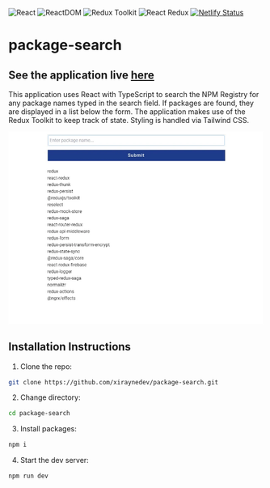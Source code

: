 ![React](https://img.shields.io/badge/React-18.2.0-blue)
![ReactDOM](https://img.shields.io/badge/ReactDOM-18.2.0-blue)
![Redux Toolkit](https://img.shields.io/badge/Redux%20Toolkit-1.8.5-blueviolet)
![React Redux](https://img.shields.io/badge/React%20Redux-8.0.2-blueviolet)
[![Netlify Status](https://api.netlify.com/api/v1/badges/215739b6-e4f2-4b1a-8dea-6e8df43c53fb/deploy-status)](https://app.netlify.com/sites/package-search/deploys)

# package-search

## See the application live [here](https://package-search.netlify.app/)

This application uses React with TypeScript to search the NPM Registry
for any package names typed in the search field. If packages are found, they are
displayed in a list below the form. The application makes use of the Redux Toolkit to keep
track of state. Styling is handled via Tailwind CSS.

![application screenshot](/assets/images/application-screenshot.webp)

## Installation Instructions

1. Clone the repo:

```sh
git clone https://github.com/xiraynedev/package-search.git
```

2. Change directory:

```sh
cd package-search
```

3. Install packages:

```sh
npm i
```

4. Start the dev server:

```sh
npm run dev
```
